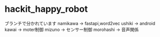 # hackit_happy_robot


ブランチで分かれています
namikawa → fastapi,word2vec
ushiki → android
kawai → moter制御
mizuno → センサー制御
morohashi → 音声関係
